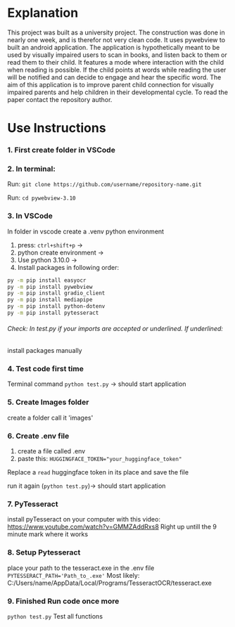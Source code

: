 # Explanation
This project was built as a university project. The construction was done in nearly one week, and is therefor not very clean code. It uses pywebview to built an android application. The application is hypothetically meant to be used by visually impaired users to scan in books, and listen back to them or read them to their child. It features a mode where interaction with the child when reading is possible. If the child points at words while reading the user will be notified and can decide to engage and hear the specific word. The aim of this application is to improve parent child connection for visually impaired parents and help children in their developmental cycle. To read the paper contact the repository author.

# Use Instructions

### 1. First create folder in VSCode

### 2. In terminal:
Run:
`git clone https://github.com/username/repository-name.git`

Run:
 `cd pywebview-3.10`

### 3. In VSCode
In folder in vscode create a .venv python environment
1. press: `ctrl+shift+p` -> 
2. python create environment -> 
3. Use python 3.10.0 -> 
4. Install packages in following order:
```bash
py -m pip install easyocr  
py -m pip install pywebview  
py -m pip install gradio_client
py -m pip install mediapipe   
py -m pip install python-dotenv 
py -m pip install pytesseract  
```

###### Check: In test.py if your imports are accepted or underlined. If underlined:
install packages manually

### 4. Test code first time
Terminal command
`python test.py` -> should start application

### 5. Create Images folder
create a folder call it 'images'

### 6. Create .env file
1. create a file called .env
2. paste this:
`HUGGINGFACE_TOKEN="your_huggingface_token"`

Replace a `read` huggingface token in its place and save the file

run it again (`python test.py`)-> should start application

### 7. PyTesseract
install pyTesseract on your computer with this video:
https://www.youtube.com/watch?v=GMMZAddRxs8
Right up untill the 9 minute mark where it works

### 8. Setup Pytesseract
place your path to the tesseract.exe in the .env file
`PYTESSERACT_PATH='Path_to_.exe'`
Most likely: C:/Users/name/AppData/Local/Programs/TesseractOCR/tesseract.exe

### 9. Finished Run code once more
`python test.py`
Test all functions
